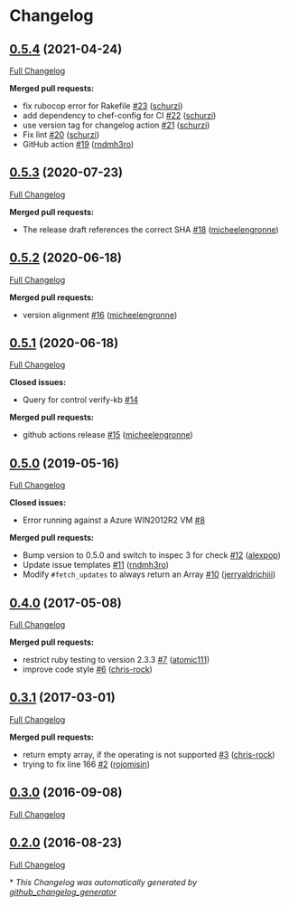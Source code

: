 # Changelog

## [0.5.4](https://github.com/dev-sec/windows-patch-baseline/tree/0.5.4) (2021-04-24)

[Full Changelog](https://github.com/dev-sec/windows-patch-baseline/compare/0.5.3...0.5.4)

**Merged pull requests:**

- fix rubocop error for Rakefile [\#23](https://github.com/dev-sec/windows-patch-baseline/pull/23) ([schurzi](https://github.com/schurzi))
- add dependency to chef-config for CI [\#22](https://github.com/dev-sec/windows-patch-baseline/pull/22) ([schurzi](https://github.com/schurzi))
- use version tag for changelog action [\#21](https://github.com/dev-sec/windows-patch-baseline/pull/21) ([schurzi](https://github.com/schurzi))
- Fix lint [\#20](https://github.com/dev-sec/windows-patch-baseline/pull/20) ([schurzi](https://github.com/schurzi))
- GitHub action [\#19](https://github.com/dev-sec/windows-patch-baseline/pull/19) ([rndmh3ro](https://github.com/rndmh3ro))

## [0.5.3](https://github.com/dev-sec/windows-patch-baseline/tree/0.5.3) (2020-07-23)

[Full Changelog](https://github.com/dev-sec/windows-patch-baseline/compare/0.5.2...0.5.3)

**Merged pull requests:**

- The release draft references the correct SHA [\#18](https://github.com/dev-sec/windows-patch-baseline/pull/18) ([micheelengronne](https://github.com/micheelengronne))

## [0.5.2](https://github.com/dev-sec/windows-patch-baseline/tree/0.5.2) (2020-06-18)

[Full Changelog](https://github.com/dev-sec/windows-patch-baseline/compare/0.5.1...0.5.2)

**Merged pull requests:**

- version alignment [\#16](https://github.com/dev-sec/windows-patch-baseline/pull/16) ([micheelengronne](https://github.com/micheelengronne))

## [0.5.1](https://github.com/dev-sec/windows-patch-baseline/tree/0.5.1) (2020-06-18)

[Full Changelog](https://github.com/dev-sec/windows-patch-baseline/compare/0.5.0...0.5.1)

**Closed issues:**

- Query for control verify-kb [\#14](https://github.com/dev-sec/windows-patch-baseline/issues/14)

**Merged pull requests:**

- github actions release [\#15](https://github.com/dev-sec/windows-patch-baseline/pull/15) ([micheelengronne](https://github.com/micheelengronne))

## [0.5.0](https://github.com/dev-sec/windows-patch-baseline/tree/0.5.0) (2019-05-16)

[Full Changelog](https://github.com/dev-sec/windows-patch-baseline/compare/0.4.0...0.5.0)

**Closed issues:**

- Error running against a Azure WIN2012R2 VM [\#8](https://github.com/dev-sec/windows-patch-baseline/issues/8)

**Merged pull requests:**

- Bump version to 0.5.0 and switch to inspec 3 for check [\#12](https://github.com/dev-sec/windows-patch-baseline/pull/12) ([alexpop](https://github.com/alexpop))
- Update issue templates [\#11](https://github.com/dev-sec/windows-patch-baseline/pull/11) ([rndmh3ro](https://github.com/rndmh3ro))
- Modify `#fetch_updates` to always return an Array [\#10](https://github.com/dev-sec/windows-patch-baseline/pull/10) ([jerryaldrichiii](https://github.com/jerryaldrichiii))

## [0.4.0](https://github.com/dev-sec/windows-patch-baseline/tree/0.4.0) (2017-05-08)

[Full Changelog](https://github.com/dev-sec/windows-patch-baseline/compare/0.3.1...0.4.0)

**Merged pull requests:**

- restrict ruby testing to version 2.3.3 [\#7](https://github.com/dev-sec/windows-patch-baseline/pull/7) ([atomic111](https://github.com/atomic111))
- improve code style [\#6](https://github.com/dev-sec/windows-patch-baseline/pull/6) ([chris-rock](https://github.com/chris-rock))

## [0.3.1](https://github.com/dev-sec/windows-patch-baseline/tree/0.3.1) (2017-03-01)

[Full Changelog](https://github.com/dev-sec/windows-patch-baseline/compare/0.3.0...0.3.1)

**Merged pull requests:**

- return empty array, if the operating is not supported [\#3](https://github.com/dev-sec/windows-patch-baseline/pull/3) ([chris-rock](https://github.com/chris-rock))
- trying to fix line 166 [\#2](https://github.com/dev-sec/windows-patch-baseline/pull/2) ([rojomisin](https://github.com/rojomisin))

## [0.3.0](https://github.com/dev-sec/windows-patch-baseline/tree/0.3.0) (2016-09-08)

[Full Changelog](https://github.com/dev-sec/windows-patch-baseline/compare/0.2.0...0.3.0)

## [0.2.0](https://github.com/dev-sec/windows-patch-baseline/tree/0.2.0) (2016-08-23)

[Full Changelog](https://github.com/dev-sec/windows-patch-baseline/compare/76c51143fdf53b2a5fa4e9c617b85ce13b0fbfc1...0.2.0)



\* *This Changelog was automatically generated by [github_changelog_generator](https://github.com/github-changelog-generator/github-changelog-generator)*
